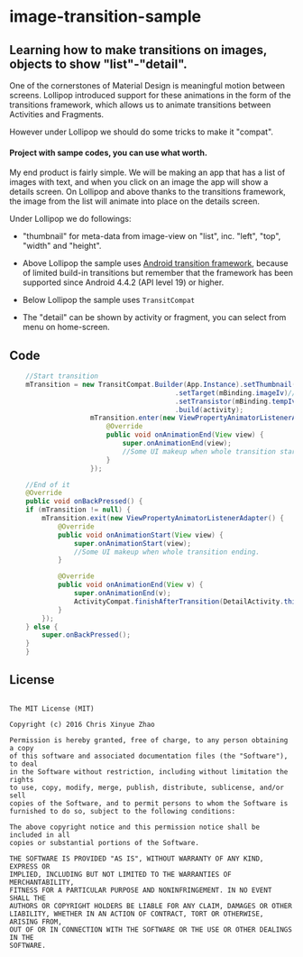 image-transition-sample
====

## Learning how to make transitions on images, objects to show "list"-"detail".

One of the cornerstones of Material Design is meaningful motion between screens. Lollipop introduced support for these animations in the form of the transitions framework, which allows us to animate transitions between Activities and Fragments.

However under Lollipop we should do some tricks to make it "compat".

#### Project with sampe codes, you can use what worth.

My end product is fairly simple. We will be making an app that has a list of images with text, and when you click on an image the app will show a details screen. On Lollipop and above thanks to the transitions framework, the image from the list will animate into place on the details screen.

Under Lollipop we do followings:

- "thumbnail" for meta-data from image-view on "list", inc. "left", "top", "width" and "height".

- Above Lollipop the sample uses [Android transition framework](https://developer.android.com/training/transitions/index.html), because of limited build-in transitions but remember that the framework has been supported since Android 4.4.2 (API level 19) or higher.

- Below Lollipop the sample uses ```TransitCompat```

- The "detail" can be shown by activity or fragment, you can select from menu on home-screen.


## Code

```java
	//Start transition
	mTransition = new TransitCompat.Builder(App.Instance).setThumbnail((Thumbnail) object)
					                     .setTarget(mBinding.imageIv)//The target that will be mirrored from thumbnail
					                     .setTransistor(mBinding.tempIv)//The helper image-view as "transistor".
					                     .build(activity);
					mTransition.enter(new ViewPropertyAnimatorListenerAdapter() {
						@Override
						public void onAnimationEnd(View view) {
							super.onAnimationEnd(view);
							//Some UI makeup when whole transition starting.
						}
					});

	//End of it
	@Override
	public void onBackPressed() {
	if (mTransition != null) {
		mTransition.exit(new ViewPropertyAnimatorListenerAdapter() {
			@Override
			public void onAnimationStart(View view) {
				super.onAnimationStart(view);
				//Some UI makeup when whole transition ending.
			}

			@Override
			public void onAnimationEnd(View v) {
				super.onAnimationEnd(v);
				ActivityCompat.finishAfterTransition(DetailActivity.this);
			}
		});
	} else {
		super.onBackPressed();
	}
	}

```


## License

```

The MIT License (MIT)

Copyright (c) 2016 Chris Xinyue Zhao

Permission is hereby granted, free of charge, to any person obtaining a copy
of this software and associated documentation files (the "Software"), to deal
in the Software without restriction, including without limitation the rights
to use, copy, modify, merge, publish, distribute, sublicense, and/or sell
copies of the Software, and to permit persons to whom the Software is
furnished to do so, subject to the following conditions:

The above copyright notice and this permission notice shall be included in all
copies or substantial portions of the Software.

THE SOFTWARE IS PROVIDED "AS IS", WITHOUT WARRANTY OF ANY KIND, EXPRESS OR
IMPLIED, INCLUDING BUT NOT LIMITED TO THE WARRANTIES OF MERCHANTABILITY,
FITNESS FOR A PARTICULAR PURPOSE AND NONINFRINGEMENT. IN NO EVENT SHALL THE
AUTHORS OR COPYRIGHT HOLDERS BE LIABLE FOR ANY CLAIM, DAMAGES OR OTHER
LIABILITY, WHETHER IN AN ACTION OF CONTRACT, TORT OR OTHERWISE, ARISING FROM,
OUT OF OR IN CONNECTION WITH THE SOFTWARE OR THE USE OR OTHER DEALINGS IN THE
SOFTWARE.


```
